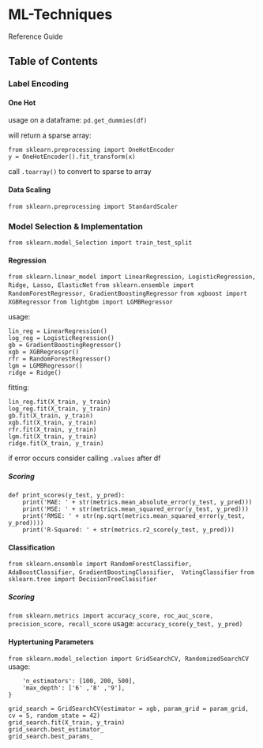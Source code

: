 # ML-Techniques
Reference Guide 

## Table of Contents

### Label Encoding

#### One Hot
usage on a dataframe: ```pd.get_dummies(df)```
  
will return a sparse array: 
```
from sklearn.preprocessing import OneHotEncoder
y = OneHotEncoder().fit_transform(x)
```
call ```.toarray()``` to convert to sparse to array 

#### Data Scaling
```from sklearn.preprocessing import StandardScaler```

### Model Selection & Implementation
```from sklearn.model_Selection import train_test_split```

#### Regression
```from sklearn.linear_model import LinearRegression, LogisticRegression, Ridge, Lasso, ElasticNet```
```from sklearn.ensemble import RandomForestRegressor, GradientBoostingRegressor```
```from xgboost import XGBRegressor```
```from lightgbm import LGMBRegressor```  
  
usage: 
```   
lin_reg = LinearRegression()
log_reg = LogisticRegression()
gb = GradientBoostingRegressor()
xgb = XGBRegresspr()
rfr = RandomForestRegressor()
lgm = LGMBRegressor()
ridge = Ridge()
```
  
fitting:
```
lin_reg.fit(X_train, y_train)
log_reg.fit(X_train, y_train)
gb.fit(X_train, y_train)
xgb.fit(X_train, y_train)
rfr.fit(X_train, y_train)
lgm.fit(X_train, y_train)
ridge.fit(X_train, y_train)
```
if error occurs consider calling ```.values``` after df
  
    
##### Scoring
```
def print_scores(y_test, y_pred):
    print('MAE: ' + str(metrics.mean_absolute_error(y_test, y_pred)))
    print('MSE: ' + str(metrics.mean_squared_error(y_test, y_pred)))
    print('RMSE: ' + str(np.sqrt(metrics.mean_squared_error(y_test, y_pred))))
    print('R-Squared: ' + str(metrics.r2_score(y_test, y_pred)))
 ```

#### Classification
```from sklearn.ensemble import RandomForestClassifier, AdaBoostClassifier, GradientBoostingClassifier,  VotingClassifier```
```from sklearn.tree import DecisionTreeClassifier```


##### Scoring
```from sklearn.metrics import accuracy_score, roc_auc_score, precision_score, recall_score```
usage: ```accuracy_score(y_test, y_pred)```

#### Hyptertuning Parameters
```from sklearn.model_selection import GridSearchCV, RandomizedSearchCV```
usage:
```param_grid = {
    'n_estimators': [100, 200, 500],
    'max_depth': ['6' ,'8' ,'9'],
}

grid_search = GridSearchCV(estimator = xgb, param_grid = param_grid, cv = 5, random_state = 42)
grid_search.fit(X_train, y_train)
grid_search.best_estimator_
grid_search.best_params_
```


